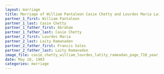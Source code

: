```yaml
---
layout: marriage
title: Marriage of William Pantaleon Casie Chetty and Lourdes Maria Laity Ramanaden
partner_1_first: William Pantaleon
partner_1_last: Casie Chetty
partner_1_father_first: Abraham
partner_1_father_last: Casie Chetty
partner_2_first: Lourdes Maria
partner_2_last: Laity Ramanaden
partner_2_father_first: Francis Sales
partner_2_father_last: Laity Ramanaden
image_file: casie_chetty_william_lourdes_latity_rameadan_page_710_year_1903
date: May 18, 1903
categories: marriage
---
```


